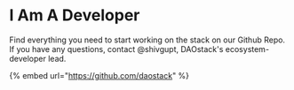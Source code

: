 # I Am A Developer

Find everything you need to start working on the stack on our Github Repo. If you have any questions, contact @shivgupt, DAOstack's ecosystem-developer lead.

{% embed url="https://github.com/daostack" %}



